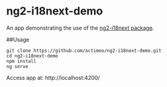# ng2-i18next-demo
An app demonstrating the use of the [ng2-i18next package](https://github.com/actimeo/ng2-i18next). 

##Usage

    git clone https://github.com/actimeo/ng2-i18next-demo.git
    cd ng2-i18next-demo
    npm install
    ng serve

Access app at: http://localhost:4200/
